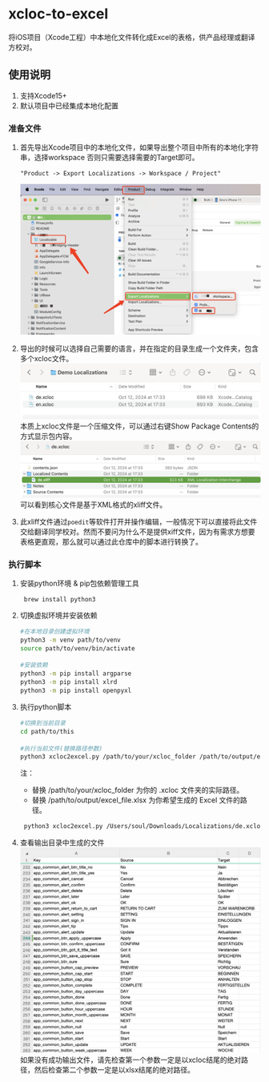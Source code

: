 # xcloc-to-excel

将iOS项目（Xcode工程）中本地化文件转化成Excel的表格，供产品经理或翻译方校对。

## 使用说明

1. 支持Xcode15+
2. 默认项目中已经集成本地化配置

### 准备文件

1. 首先导出Xcode项目中的本地化文件，如果导出整个项目中所有的本地化字符串，选择workspace
    否则只需要选择需要的Target即可。

    ```text
    "Product -> Export Localizations -> Workspace / Project"
    
    ```

    ![Export Localizations](image.png)

2. 导出的时候可以选择自己需要的语言，并在指定的目录生成一个文件夹，包含多个xcloc文件。
    ![Export xclocs](image-1.png)
    本质上xcloc文件是一个压缩文件，可以通过右键Show Package Contents的方式显示包内容。
    ![Xcloc content](image-2.png)
    可以看到核心文件是基于XML格式的xliff文件。

3. 此xliff文件通过```poedit```等软件打开并操作编辑，一般情况下可以直接将此文件交给翻译同学校对。然而不要问为什么不是提供xiff文件，因为有需求方想要表格更直观，那么就可以通过此仓库中的脚本进行转换了。

### 执行脚本

1. 安装python环境 & pip包依赖管理工具

    ```shell
     brew install python3
    ```

2. 切换虚拟环境并安装依赖

    ```bash
    #在本地目录创建虚拟环境
    python3 -m venv path/to/venv
    source path/to/venv/bin/activate
    
    #安装依赖
    python3 -m pip install argparse
    python3 -m pip install xlrd
    python3 -m pip install openpyxl
    ```

3. 执行python脚本

    ```bash
    #切换到当前目录
    cd path/to/this
    
    #执行当前文件(替换路径参数)
    python3 xcloc2excel.py /path/to/your/xcloc_folder /path/to/output/excel_file.xlsx
    ```

    注：
     - 替换 /path/to/your/xcloc_folder 为你的 .xcloc 文件夹的实际路径。
     - 替换 /path/to/output/excel_file.xlsx 为你希望生成的 Excel 文件的路径。

    ```bash
     python3 xcloc2excel.py /Users/soul/Downloads/Localizations/de.xcloc ~/Desktop/output.xlsx
     ```

4. 查看输出目录中生成的文件
   ![Transfrom Successfully](image-4.png)
    如果没有成功输出文件，请先检查第一个参数一定是以xcloc结尾的绝对路径，然后检查第二个参数一定是以xlsx结尾的绝对路径。
